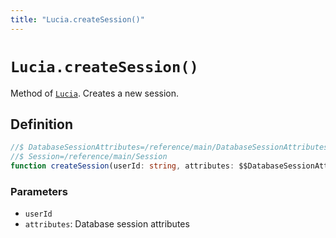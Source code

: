 ```yaml
---
title: "Lucia.createSession()"
---
```


# `Lucia.createSession()`

Method of [`Lucia`](/reference/main/Lucia). Creates a new session.

## Definition

```ts
//$ DatabaseSessionAttributes=/reference/main/DatabaseSessionAttributes
//$ Session=/reference/main/Session
function createSession(userId: string, attributes: $$DatabaseSessionAttributes): Promise<$$Session>;
```

### Parameters

- `userId`
- `attributes`: Database session attributes
